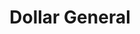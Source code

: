---
title: "Dollar General"
url: /statesville/dollar-general-old-mountain-road/
shop: variety store
---